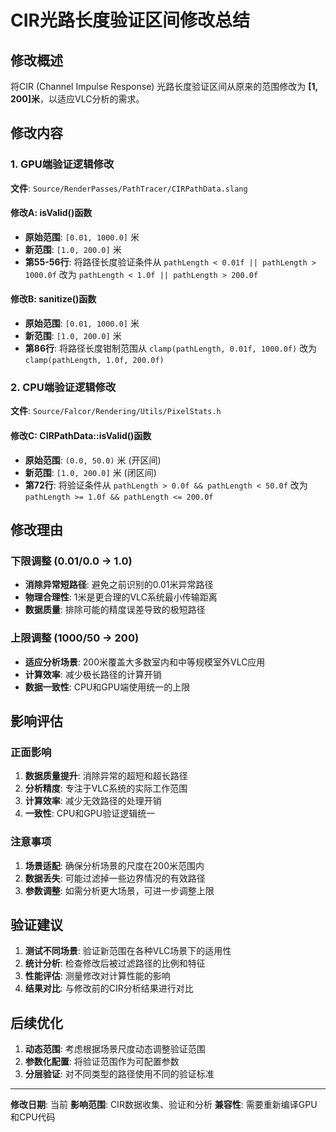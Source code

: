 # CIR光路长度验证区间修改总结

## 修改概述
将CIR (Channel Impulse Response) 光路长度验证区间从原来的范围修改为 **[1, 200]米**，以适应VLC分析的需求。

## 修改内容

### 1. GPU端验证逻辑修改
**文件**: `Source/RenderPasses/PathTracer/CIRPathData.slang`

#### 修改A: isValid()函数
- **原始范围**: `[0.01, 1000.0]` 米
- **新范围**: `[1.0, 200.0]` 米
- **第55-56行**: 将路径长度验证条件从 `pathLength < 0.01f || pathLength > 1000.0f` 改为 `pathLength < 1.0f || pathLength > 200.0f`

#### 修改B: sanitize()函数  
- **原始范围**: `[0.01, 1000.0]` 米
- **新范围**: `[1.0, 200.0]` 米
- **第86行**: 将路径长度钳制范围从 `clamp(pathLength, 0.01f, 1000.0f)` 改为 `clamp(pathLength, 1.0f, 200.0f)`

### 2. CPU端验证逻辑修改
**文件**: `Source/Falcor/Rendering/Utils/PixelStats.h`

#### 修改C: CIRPathData::isValid()函数
- **原始范围**: `(0.0, 50.0)` 米 (开区间)
- **新范围**: `[1.0, 200.0]` 米 (闭区间)
- **第72行**: 将验证条件从 `pathLength > 0.0f && pathLength < 50.0f` 改为 `pathLength >= 1.0f && pathLength <= 200.0f`

## 修改理由

### 下限调整 (0.01/0.0 → 1.0)
- **消除异常短路径**: 避免之前识别的0.01米异常路径
- **物理合理性**: 1米是更合理的VLC系统最小传输距离
- **数据质量**: 排除可能的精度误差导致的极短路径

### 上限调整 (1000/50 → 200)
- **适应分析场景**: 200米覆盖大多数室内和中等规模室外VLC应用
- **计算效率**: 减少极长路径的计算开销
- **数据一致性**: CPU和GPU端使用统一的上限

## 影响评估

### 正面影响
1. **数据质量提升**: 消除异常的超短和超长路径
2. **分析精度**: 专注于VLC系统的实际工作范围
3. **计算效率**: 减少无效路径的处理开销
4. **一致性**: CPU和GPU验证逻辑统一

### 注意事项
1. **场景适配**: 确保分析场景的尺度在200米范围内
2. **数据丢失**: 可能过滤掉一些边界情况的有效路径
3. **参数调整**: 如需分析更大场景，可进一步调整上限

## 验证建议

1. **测试不同场景**: 验证新范围在各种VLC场景下的适用性
2. **统计分析**: 检查修改后被过滤路径的比例和特征
3. **性能评估**: 测量修改对计算性能的影响
4. **结果对比**: 与修改前的CIR分析结果进行对比

## 后续优化

1. **动态范围**: 考虑根据场景尺度动态调整验证范围
2. **参数化配置**: 将验证范围作为可配置参数
3. **分层验证**: 对不同类型的路径使用不同的验证标准

---
**修改日期**: 当前
**影响范围**: CIR数据收集、验证和分析
**兼容性**: 需要重新编译GPU和CPU代码 
